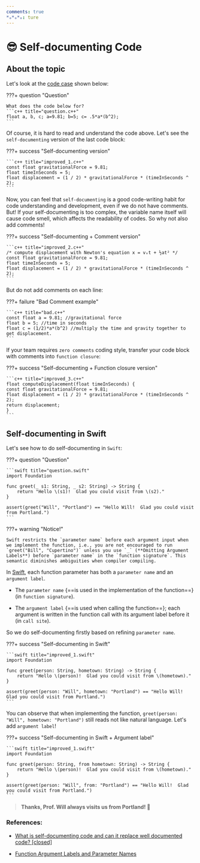 ```yaml
---
comments: true
ᴴₒᴴₒᴴₒ: ture
---
```


# **😎 Self-documenting Code** 

## **About the topic**

Let's look at the [code case](https://stackoverflow.com/a/209089) shown below:

???+ question "Question"

    What does the code below for?
    ```c++ title="question.c++"
    float a, b, c; a=9.81; b=5; c= .5*a*(b^2);
    ```

Of course, it is hard to read and understand the code above. Let's see the `self-documenting` version of the last code block:

???+ success "Self-documenting version"

    ```c++ title="improved_1.c++"
    const float gravitationalForce = 9.81;
    float timeInSeconds = 5;
    float displacement = (1 / 2) * gravitationalForce * (timeInSeconds ^ 2);
    ```

Now, you can feel that `self-documenting` is a good code-writing habit for code understanding and development, even if we do not have comments. But! If your self-documenting is too complex, the variable name itself will cause code smell, which affects the readability of codes. So why not also add comments!

???+ success "Self-documenting + Comment version"

    ```c++ title="improved_2.c++"
    /* compute displacement with Newton's equation x = vₒt + ½at² */
    const float gravitationalForce = 9.81;
    float timeInSeconds = 5;
    float displacement = (1 / 2) * gravitationalForce * (timeInSeconds ^ 2);
    ```

But do not add comments on each line:

???+ failure "Bad Comment example"

    ```c++ title="bad.c++"
    const float a = 9.81; //gravitational force
    float b = 5; //time in seconds
    float c = (1/2)*a*(b^2) //multiply the time and gravity together to get displacement.
    ```

If your team requires `zero comments` coding style, transfer your code block with comments into `function closure`:

???+ success "Self-documenting + Function closure version"

    ```c++ title="improved_3.c++"
    float computeDisplacement(float timeInSeconds) {
    const float gravitationalForce = 9.81;
    float displacement = (1 / 2) * gravitationalForce * (timeInSeconds ^ 2);
    return displacement;
    }
    ```

## **Self-documenting in Swift**

Let's see how to do self-documenting in `Swift`:

???+ question "Question"

    ```swift title="question.swift"
    import Foundation

    func greet(_ s1: String, _ s2: String) -> String {
        return "Hello \(s1)!  Glad you could visit from \(s2)."
    }

    assert(greet("Will", "Portland") == "Hello Will!  Glad you could visit from Portland.")
    ```

???+ warning "Notice!"

    Swift restricts the `parameter name` before each argument input when we implement the function, i.e., you are not encouraged to run `greet("Bill", "Cupertino")` unless you use `_` (**Omitting Argument Labels**) before `parameter name` in the `function signature`. This semantic diminishes ambiguities when compiler compiling.

In [Swift](https://docs.swift.org/swift-book/LanguageGuide/Functions.html#//apple_ref/doc/uid/TP40014097-CH10-ID158), each function parameter has both a `parameter name` and an `argument label`. 

- The `parameter name` {==is used in the implementation of the function==} (in `function signature`). 

- The `argument label` {==is used when calling the function==}; each argument is written in the function call with its argument label before it (in `call site`). 

So we do self-documenting firstly based on refining `parameter name`.

???+ success "Self-documenting in Swift"

    ```swift title="improved_1.swift"
    import Foundation

    func greet(person: String, hometown: String) -> String {
        return "Hello \(person)!  Glad you could visit from \(hometown)."
    }

    assert(greet(person: "Will", hometown: "Portland") == "Hello Will!  Glad you could visit from Portland.")
    ```

You can observe that when implementing the function, `greet(person: "Will", hometown: "Portland")` still reads not like natural language. Let's add `argument label`!

???+ success "Self-documenting in Swift + Argument label"

    ```swift title="improved_1.swift"
    import Foundation

    func greet(person: String, from hometown: String) -> String {
        return "Hello \(person)!  Glad you could visit from \(hometown)."
    }

    assert(greet(person: "Will", from: "Portland") == "Hello Will!  Glad you could visit from Portland.")
    ```

>**Thanks, Prof. Will always visits us from Portland! :orangutan:**

### **References:**

- [What is self-documenting code and can it replace well documented code? [closed]](https://stackoverflow.com/a/209089)

- [Function Argument Labels and Parameter Names](https://docs.swift.org/swift-book/LanguageGuide/Functions.html#//apple_ref/doc/uid/TP40014097-CH10-ID158)
  